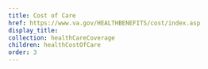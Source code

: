 ```yaml
---
title: Cost of Care
href: https://www.va.gov/HEALTHBENEFITS/cost/index.asp
display_title:
collection: healthCareCoverage
children: healthCostOfCare
order: 3
---
```


